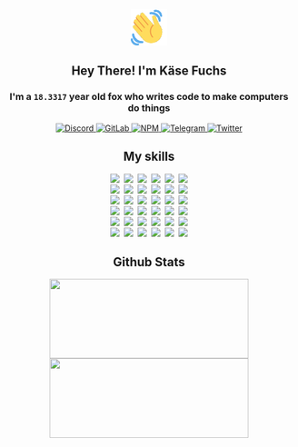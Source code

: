 <div><p align=center><img src=./resources/images/wave.gif width=64px height=64px></p><h2 align=center>Hey There! I'm Käse Fuchs</h2><h3 align=center>I'm a <code>18.3317</code> year old fox who writes code to make computers do things</h3><p align=center><a href=https://discord.com/users/507526681125322772><img alt=Discord src="https://img.shields.io/badge/Discord-5865F2?logo=discord&logoColor=white&style=flat-square#59acaa8be4275be498790346940bd8b5"> </a><a href=https://gitlab.com/kasefuchs><img alt=GitLab src="https://img.shields.io/badge/GitLab-330F63?logo=gitlab&logoColor=white&style=flat-square#59acaa8be4275be498790346940bd8b5"> </a><a href=https://npmjs.com/~kasefuchs><img alt=NPM src="https://img.shields.io/badge/NPM-CB3837?logo=npm&logoColor=white&style=flat-square#59acaa8be4275be498790346940bd8b5"> </a><a href=https://t.me/kasefuchs><img alt=Telegram src="https://img.shields.io/badge/Telegram-2CA5E0?logo=telegram&logoColor=white&style=flat-square#59acaa8be4275be498790346940bd8b5"> </a><a href=https://twitter.com/kasefuchs><img alt=Twitter src="https://img.shields.io/badge/Twitter-1DA1F2?logo=twitter&logoColor=white&style=flat-square#59acaa8be4275be498790346940bd8b5"></a></p><h2 align=center>My skills</h2><p align=center><a href=https://aws.amazon.com/ ><picture><source srcset="https://skillicons.dev/icons?i=aws&theme=dark#59acaa8be4275be498790346940bd8b5" media="(prefers-color-scheme: dark)"><source srcset="https://skillicons.dev/icons?i=aws&theme=light#59acaa8be4275be498790346940bd8b5" media="(prefers-color-scheme: light), (prefers-color-scheme: no-preference)"><img src="https://skillicons.dev/icons?i=aws&theme=light#59acaa8be4275be498790346940bd8b5"></picture></a>&nbsp;&nbsp;<a href=https://en.wikipedia.org/wiki/Bash_(Unix_shell)><picture><source srcset="https://skillicons.dev/icons?i=bash&theme=dark#59acaa8be4275be498790346940bd8b5" media="(prefers-color-scheme: dark)"><source srcset="https://skillicons.dev/icons?i=bash&theme=light#59acaa8be4275be498790346940bd8b5" media="(prefers-color-scheme: light), (prefers-color-scheme: no-preference)"><img src="https://skillicons.dev/icons?i=bash&theme=light#59acaa8be4275be498790346940bd8b5"></picture></a>&nbsp;&nbsp;<a href=https://discord.com/developers/docs><picture><source srcset="https://skillicons.dev/icons?i=bots&theme=dark#59acaa8be4275be498790346940bd8b5" media="(prefers-color-scheme: dark)"><source srcset="https://skillicons.dev/icons?i=bots&theme=light#59acaa8be4275be498790346940bd8b5" media="(prefers-color-scheme: light), (prefers-color-scheme: no-preference)"><img src="https://skillicons.dev/icons?i=bots&theme=light#59acaa8be4275be498790346940bd8b5"></picture></a>&nbsp;&nbsp;<a href=https://www.cloudflare.com/ ><picture><source srcset="https://skillicons.dev/icons?i=cloudflare&theme=dark#59acaa8be4275be498790346940bd8b5" media="(prefers-color-scheme: dark)"><source srcset="https://skillicons.dev/icons?i=cloudflare&theme=light#59acaa8be4275be498790346940bd8b5" media="(prefers-color-scheme: light), (prefers-color-scheme: no-preference)"><img src="https://skillicons.dev/icons?i=cloudflare&theme=light#59acaa8be4275be498790346940bd8b5"></picture></a>&nbsp;&nbsp;<a href=https://en.wikipedia.org/wiki/CSS><picture><source srcset="https://skillicons.dev/icons?i=css&theme=dark#59acaa8be4275be498790346940bd8b5" media="(prefers-color-scheme: dark)"><source srcset="https://skillicons.dev/icons?i=css&theme=light#59acaa8be4275be498790346940bd8b5" media="(prefers-color-scheme: light), (prefers-color-scheme: no-preference)"><img src="https://skillicons.dev/icons?i=css&theme=light#59acaa8be4275be498790346940bd8b5"></picture></a>&nbsp;&nbsp;<a href=https://www.docker.com/ ><picture><source srcset="https://skillicons.dev/icons?i=docker&theme=dark#59acaa8be4275be498790346940bd8b5" media="(prefers-color-scheme: dark)"><source srcset="https://skillicons.dev/icons?i=docker&theme=light#59acaa8be4275be498790346940bd8b5" media="(prefers-color-scheme: light), (prefers-color-scheme: no-preference)"><img src="https://skillicons.dev/icons?i=docker&theme=light#59acaa8be4275be498790346940bd8b5"></picture></a><br><a href=https://www.electronjs.org/ ><picture><source srcset="https://skillicons.dev/icons?i=electron&theme=dark#59acaa8be4275be498790346940bd8b5" media="(prefers-color-scheme: dark)"><source srcset="https://skillicons.dev/icons?i=electron&theme=light#59acaa8be4275be498790346940bd8b5" media="(prefers-color-scheme: light), (prefers-color-scheme: no-preference)"><img src="https://skillicons.dev/icons?i=electron&theme=light#59acaa8be4275be498790346940bd8b5"></picture></a>&nbsp;&nbsp;<a href=https://expressjs.com/ ><picture><source srcset="https://skillicons.dev/icons?i=express&theme=dark#59acaa8be4275be498790346940bd8b5" media="(prefers-color-scheme: dark)"><source srcset="https://skillicons.dev/icons?i=express&theme=light#59acaa8be4275be498790346940bd8b5" media="(prefers-color-scheme: light), (prefers-color-scheme: no-preference)"><img src="https://skillicons.dev/icons?i=express&theme=light#59acaa8be4275be498790346940bd8b5"></picture></a>&nbsp;&nbsp;<a href=https://www.figma.com/ ><picture><source srcset="https://skillicons.dev/icons?i=figma&theme=dark#59acaa8be4275be498790346940bd8b5" media="(prefers-color-scheme: dark)"><source srcset="https://skillicons.dev/icons?i=figma&theme=light#59acaa8be4275be498790346940bd8b5" media="(prefers-color-scheme: light), (prefers-color-scheme: no-preference)"><img src="https://skillicons.dev/icons?i=figma&theme=light#59acaa8be4275be498790346940bd8b5"></picture></a>&nbsp;&nbsp;<a href=https://firebase.google.com/ ><picture><source srcset="https://skillicons.dev/icons?i=firebase&theme=dark#59acaa8be4275be498790346940bd8b5" media="(prefers-color-scheme: dark)"><source srcset="https://skillicons.dev/icons?i=firebase&theme=light#59acaa8be4275be498790346940bd8b5" media="(prefers-color-scheme: light), (prefers-color-scheme: no-preference)"><img src="https://skillicons.dev/icons?i=firebase&theme=light#59acaa8be4275be498790346940bd8b5"></picture></a>&nbsp;&nbsp;<a href=https://flask.palletsprojects.com/ ><picture><source srcset="https://skillicons.dev/icons?i=flask&theme=dark#59acaa8be4275be498790346940bd8b5" media="(prefers-color-scheme: dark)"><source srcset="https://skillicons.dev/icons?i=flask&theme=light#59acaa8be4275be498790346940bd8b5" media="(prefers-color-scheme: light), (prefers-color-scheme: no-preference)"><img src="https://skillicons.dev/icons?i=flask&theme=light#59acaa8be4275be498790346940bd8b5"></picture></a>&nbsp;&nbsp;<a href=https://cloud.google.com/ ><picture><source srcset="https://skillicons.dev/icons?i=gcp&theme=dark#59acaa8be4275be498790346940bd8b5" media="(prefers-color-scheme: dark)"><source srcset="https://skillicons.dev/icons?i=gcp&theme=light#59acaa8be4275be498790346940bd8b5" media="(prefers-color-scheme: light), (prefers-color-scheme: no-preference)"><img src="https://skillicons.dev/icons?i=gcp&theme=light#59acaa8be4275be498790346940bd8b5"></picture></a><br><a href=https://git-scm.com/ ><picture><source srcset="https://skillicons.dev/icons?i=git&theme=dark#59acaa8be4275be498790346940bd8b5" media="(prefers-color-scheme: dark)"><source srcset="https://skillicons.dev/icons?i=git&theme=light#59acaa8be4275be498790346940bd8b5" media="(prefers-color-scheme: light), (prefers-color-scheme: no-preference)"><img src="https://skillicons.dev/icons?i=git&theme=light#59acaa8be4275be498790346940bd8b5"></picture></a>&nbsp;&nbsp;<a href=https://github.com/ ><picture><source srcset="https://skillicons.dev/icons?i=github&theme=dark#59acaa8be4275be498790346940bd8b5" media="(prefers-color-scheme: dark)"><source srcset="https://skillicons.dev/icons?i=github&theme=light#59acaa8be4275be498790346940bd8b5" media="(prefers-color-scheme: light), (prefers-color-scheme: no-preference)"><img src="https://skillicons.dev/icons?i=github&theme=light#59acaa8be4275be498790346940bd8b5"></picture></a>&nbsp;&nbsp;<a href=https://gitlab.com/ ><picture><source srcset="https://skillicons.dev/icons?i=gitlab&theme=dark#59acaa8be4275be498790346940bd8b5" media="(prefers-color-scheme: dark)"><source srcset="https://skillicons.dev/icons?i=gitlab&theme=light#59acaa8be4275be498790346940bd8b5" media="(prefers-color-scheme: light), (prefers-color-scheme: no-preference)"><img src="https://skillicons.dev/icons?i=gitlab&theme=light#59acaa8be4275be498790346940bd8b5"></picture></a>&nbsp;&nbsp;<a href=https://www.heroku.com/ ><picture><source srcset="https://skillicons.dev/icons?i=heroku&theme=dark#59acaa8be4275be498790346940bd8b5" media="(prefers-color-scheme: dark)"><source srcset="https://skillicons.dev/icons?i=heroku&theme=light#59acaa8be4275be498790346940bd8b5" media="(prefers-color-scheme: light), (prefers-color-scheme: no-preference)"><img src="https://skillicons.dev/icons?i=heroku&theme=light#59acaa8be4275be498790346940bd8b5"></picture></a>&nbsp;&nbsp;<a href=https://en.wikipedia.org/wiki/HTML><picture><source srcset="https://skillicons.dev/icons?i=html&theme=dark#59acaa8be4275be498790346940bd8b5" media="(prefers-color-scheme: dark)"><source srcset="https://skillicons.dev/icons?i=html&theme=light#59acaa8be4275be498790346940bd8b5" media="(prefers-color-scheme: light), (prefers-color-scheme: no-preference)"><img src="https://skillicons.dev/icons?i=html&theme=light#59acaa8be4275be498790346940bd8b5"></picture></a>&nbsp;&nbsp;<a href=https://en.wikipedia.org/wiki/JavaScript><picture><source srcset="https://skillicons.dev/icons?i=js&theme=dark#59acaa8be4275be498790346940bd8b5" media="(prefers-color-scheme: dark)"><source srcset="https://skillicons.dev/icons?i=js&theme=light#59acaa8be4275be498790346940bd8b5" media="(prefers-color-scheme: light), (prefers-color-scheme: no-preference)"><img src="https://skillicons.dev/icons?i=js&theme=light#59acaa8be4275be498790346940bd8b5"></picture></a><br><a href=https://en.wikipedia.org/wiki/Linux><picture><source srcset="https://skillicons.dev/icons?i=linux&theme=dark#59acaa8be4275be498790346940bd8b5" media="(prefers-color-scheme: dark)"><source srcset="https://skillicons.dev/icons?i=linux&theme=light#59acaa8be4275be498790346940bd8b5" media="(prefers-color-scheme: light), (prefers-color-scheme: no-preference)"><img src="https://skillicons.dev/icons?i=linux&theme=light#59acaa8be4275be498790346940bd8b5"></picture></a>&nbsp;&nbsp;<a href=https://mui.com/ ><picture><source srcset="https://skillicons.dev/icons?i=materialui&theme=dark#59acaa8be4275be498790346940bd8b5" media="(prefers-color-scheme: dark)"><source srcset="https://skillicons.dev/icons?i=materialui&theme=light#59acaa8be4275be498790346940bd8b5" media="(prefers-color-scheme: light), (prefers-color-scheme: no-preference)"><img src="https://skillicons.dev/icons?i=materialui&theme=light#59acaa8be4275be498790346940bd8b5"></picture></a>&nbsp;&nbsp;<a href=https://en.wikipedia.org/wiki/Markdown><picture><source srcset="https://skillicons.dev/icons?i=md&theme=dark#59acaa8be4275be498790346940bd8b5" media="(prefers-color-scheme: dark)"><source srcset="https://skillicons.dev/icons?i=md&theme=light#59acaa8be4275be498790346940bd8b5" media="(prefers-color-scheme: light), (prefers-color-scheme: no-preference)"><img src="https://skillicons.dev/icons?i=md&theme=light#59acaa8be4275be498790346940bd8b5"></picture></a>&nbsp;&nbsp;<a href=https://www.mongodb.com/ ><picture><source srcset="https://skillicons.dev/icons?i=mongodb&theme=dark#59acaa8be4275be498790346940bd8b5" media="(prefers-color-scheme: dark)"><source srcset="https://skillicons.dev/icons?i=mongodb&theme=light#59acaa8be4275be498790346940bd8b5" media="(prefers-color-scheme: light), (prefers-color-scheme: no-preference)"><img src="https://skillicons.dev/icons?i=mongodb&theme=light#59acaa8be4275be498790346940bd8b5"></picture></a>&nbsp;&nbsp;<a href=https://www.mysql.com/ ><picture><source srcset="https://skillicons.dev/icons?i=mysql&theme=dark#59acaa8be4275be498790346940bd8b5" media="(prefers-color-scheme: dark)"><source srcset="https://skillicons.dev/icons?i=mysql&theme=light#59acaa8be4275be498790346940bd8b5" media="(prefers-color-scheme: light), (prefers-color-scheme: no-preference)"><img src="https://skillicons.dev/icons?i=mysql&theme=light#59acaa8be4275be498790346940bd8b5"></picture></a>&nbsp;&nbsp;<a href=https://nextjs.org/ ><picture><source srcset="https://skillicons.dev/icons?i=nextjs&theme=dark#59acaa8be4275be498790346940bd8b5" media="(prefers-color-scheme: dark)"><source srcset="https://skillicons.dev/icons?i=nextjs&theme=light#59acaa8be4275be498790346940bd8b5" media="(prefers-color-scheme: light), (prefers-color-scheme: no-preference)"><img src="https://skillicons.dev/icons?i=nextjs&theme=light#59acaa8be4275be498790346940bd8b5"></picture></a><br><a href=https://nodejs.org/en/ ><picture><source srcset="https://skillicons.dev/icons?i=nodejs&theme=dark#59acaa8be4275be498790346940bd8b5" media="(prefers-color-scheme: dark)"><source srcset="https://skillicons.dev/icons?i=nodejs&theme=light#59acaa8be4275be498790346940bd8b5" media="(prefers-color-scheme: light), (prefers-color-scheme: no-preference)"><img src="https://skillicons.dev/icons?i=nodejs&theme=light#59acaa8be4275be498790346940bd8b5"></picture></a>&nbsp;&nbsp;<a href=https://www.postgresql.org/ ><picture><source srcset="https://skillicons.dev/icons?i=postgres&theme=dark#59acaa8be4275be498790346940bd8b5" media="(prefers-color-scheme: dark)"><source srcset="https://skillicons.dev/icons?i=postgres&theme=light#59acaa8be4275be498790346940bd8b5" media="(prefers-color-scheme: light), (prefers-color-scheme: no-preference)"><img src="https://skillicons.dev/icons?i=postgres&theme=light#59acaa8be4275be498790346940bd8b5"></picture></a>&nbsp;&nbsp;<a href=https://learn.microsoft.com/en-us/powershell/ ><picture><source srcset="https://skillicons.dev/icons?i=powershell&theme=dark#59acaa8be4275be498790346940bd8b5" media="(prefers-color-scheme: dark)"><source srcset="https://skillicons.dev/icons?i=powershell&theme=light#59acaa8be4275be498790346940bd8b5" media="(prefers-color-scheme: light), (prefers-color-scheme: no-preference)"><img src="https://skillicons.dev/icons?i=powershell&theme=light#59acaa8be4275be498790346940bd8b5"></picture></a>&nbsp;&nbsp;<a href=https://www.python.org/ ><picture><source srcset="https://skillicons.dev/icons?i=py&theme=dark#59acaa8be4275be498790346940bd8b5" media="(prefers-color-scheme: dark)"><source srcset="https://skillicons.dev/icons?i=py&theme=light#59acaa8be4275be498790346940bd8b5" media="(prefers-color-scheme: light), (prefers-color-scheme: no-preference)"><img src="https://skillicons.dev/icons?i=py&theme=light#59acaa8be4275be498790346940bd8b5"></picture></a>&nbsp;&nbsp;<a href=https://www.raspberrypi.org/ ><picture><source srcset="https://skillicons.dev/icons?i=raspberrypi&theme=dark#59acaa8be4275be498790346940bd8b5" media="(prefers-color-scheme: dark)"><source srcset="https://skillicons.dev/icons?i=raspberrypi&theme=light#59acaa8be4275be498790346940bd8b5" media="(prefers-color-scheme: light), (prefers-color-scheme: no-preference)"><img src="https://skillicons.dev/icons?i=raspberrypi&theme=light#59acaa8be4275be498790346940bd8b5"></picture></a>&nbsp;&nbsp;<a href=https://reactjs.org/ ><picture><source srcset="https://skillicons.dev/icons?i=react&theme=dark#59acaa8be4275be498790346940bd8b5" media="(prefers-color-scheme: dark)"><source srcset="https://skillicons.dev/icons?i=react&theme=light#59acaa8be4275be498790346940bd8b5" media="(prefers-color-scheme: light), (prefers-color-scheme: no-preference)"><img src="https://skillicons.dev/icons?i=react&theme=light#59acaa8be4275be498790346940bd8b5"></picture></a><br><a href=https://redux.js.org/ ><picture><source srcset="https://skillicons.dev/icons?i=redux&theme=dark#59acaa8be4275be498790346940bd8b5" media="(prefers-color-scheme: dark)"><source srcset="https://skillicons.dev/icons?i=redux&theme=light#59acaa8be4275be498790346940bd8b5" media="(prefers-color-scheme: light), (prefers-color-scheme: no-preference)"><img src="https://skillicons.dev/icons?i=redux&theme=light#59acaa8be4275be498790346940bd8b5"></picture></a>&nbsp;&nbsp;<a href=https://en.wikipedia.org/wiki/Regular_expression><picture><source srcset="https://skillicons.dev/icons?i=regex&theme=dark#59acaa8be4275be498790346940bd8b5" media="(prefers-color-scheme: dark)"><source srcset="https://skillicons.dev/icons?i=regex&theme=light#59acaa8be4275be498790346940bd8b5" media="(prefers-color-scheme: light), (prefers-color-scheme: no-preference)"><img src="https://skillicons.dev/icons?i=regex&theme=light#59acaa8be4275be498790346940bd8b5"></picture></a>&nbsp;&nbsp;<a href=https://en.wikipedia.org/wiki/Sass_(stylesheet_language)><picture><source srcset="https://skillicons.dev/icons?i=sass&theme=dark#59acaa8be4275be498790346940bd8b5" media="(prefers-color-scheme: dark)"><source srcset="https://skillicons.dev/icons?i=sass&theme=light#59acaa8be4275be498790346940bd8b5" media="(prefers-color-scheme: light), (prefers-color-scheme: no-preference)"><img src="https://skillicons.dev/icons?i=sass&theme=light#59acaa8be4275be498790346940bd8b5"></picture></a>&nbsp;&nbsp;<a href=https://www.typescriptlang.org/ ><picture><source srcset="https://skillicons.dev/icons?i=ts&theme=dark#59acaa8be4275be498790346940bd8b5" media="(prefers-color-scheme: dark)"><source srcset="https://skillicons.dev/icons?i=ts&theme=light#59acaa8be4275be498790346940bd8b5" media="(prefers-color-scheme: light), (prefers-color-scheme: no-preference)"><img src="https://skillicons.dev/icons?i=ts&theme=light#59acaa8be4275be498790346940bd8b5"></picture></a>&nbsp;&nbsp;<a href=https://unity.com/ ><picture><source srcset="https://skillicons.dev/icons?i=unity&theme=dark#59acaa8be4275be498790346940bd8b5" media="(prefers-color-scheme: dark)"><source srcset="https://skillicons.dev/icons?i=unity&theme=light#59acaa8be4275be498790346940bd8b5" media="(prefers-color-scheme: light), (prefers-color-scheme: no-preference)"><img src="https://skillicons.dev/icons?i=unity&theme=light#59acaa8be4275be498790346940bd8b5"></picture></a>&nbsp;&nbsp;<a href=https://workers.cloudflare.com/ ><picture><source srcset="https://skillicons.dev/icons?i=workers&theme=dark#59acaa8be4275be498790346940bd8b5" media="(prefers-color-scheme: dark)"><source srcset="https://skillicons.dev/icons?i=workers&theme=light#59acaa8be4275be498790346940bd8b5" media="(prefers-color-scheme: light), (prefers-color-scheme: no-preference)"><img src="https://skillicons.dev/icons?i=workers&theme=light#59acaa8be4275be498790346940bd8b5"></picture></a><br></p><h2 align=center>Github Stats</h2><p align=center><picture><source srcset="https://github-readme-stats-kasefuchs.vercel.app/api/?count_private=true&hide_border=true&hide_rank=true&line_height=20&hide_title=true&username=Kasefuchs&theme=dark#59acaa8be4275be498790346940bd8b5" media="(prefers-color-scheme: dark)"><source srcset="https://github-readme-stats-kasefuchs.vercel.app/api/?count_private=true&hide_border=true&hide_rank=true&line_height=20&hide_title=true&username=Kasefuchs&theme=light#59acaa8be4275be498790346940bd8b5" media="(prefers-color-scheme: light), (prefers-color-scheme: no-preference)"><img align=middle width=350 height=140 src="https://github-readme-stats-kasefuchs.vercel.app/api/?count_private=true&hide_border=true&hide_rank=true&line_height=20&hide_title=true&username=Kasefuchs&theme=light#59acaa8be4275be498790346940bd8b5"></picture><picture><source srcset="https://github-readme-stats-kasefuchs.vercel.app/api/top-langs/?count_private=true&hide_border=true&layout=compact&username=Kasefuchs&theme=dark#59acaa8be4275be498790346940bd8b5" media="(prefers-color-scheme: dark)"><source srcset="https://github-readme-stats-kasefuchs.vercel.app/api/top-langs/?count_private=true&hide_border=true&layout=compact&username=Kasefuchs&theme=light#59acaa8be4275be498790346940bd8b5" media="(prefers-color-scheme: light), (prefers-color-scheme: no-preference)"><img align=middle width=350 height=140 src="https://github-readme-stats-kasefuchs.vercel.app/api/top-langs/?count_private=true&hide_border=true&layout=compact&username=Kasefuchs&theme=light#59acaa8be4275be498790346940bd8b5"></picture></p><img src="https://hit.yhype.me/github/profile?user_id=64592097#59acaa8be4275be498790346940bd8b5" alt=""></div>